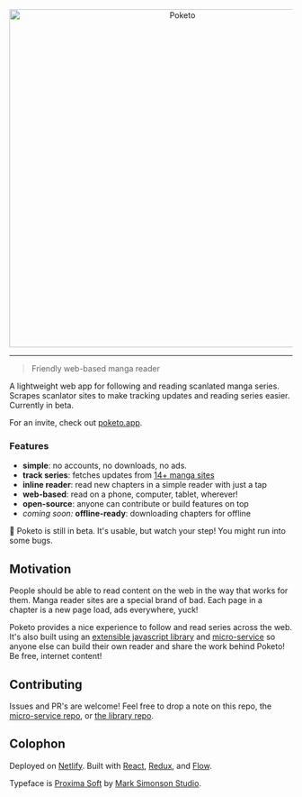<div align="center">
  <img width="600" src="https://cdn.rawgit.com/poketo/site/develop/.github/readme-header.svg" alt="Poketo" />
  <br />
</div>

---

> Friendly web-based manga reader

A lightweight web app for following and reading scanlated manga series. Scrapes scanlator sites to make tracking updates and reading series easier. Currently in beta.

For an invite, check out [poketo.app](https://poketo.app).

### Features

* **simple**: no accounts, no downloads, no ads.
* **track series**: fetches updates from [14+ manga sites](https://github.com/poketo/node#supported-sites)
* **inline reader**: read new chapters in a simple reader with just a tap
* **web-based**: read on a phone, computer, tablet, wherever!
* **open-source**: anyone can contribute or build features on top
* _coming soon:_ **offline-ready**: downloading chapters for offline

:construction: Poketo is still in beta. It's usable, but watch your step! You might run into some bugs.

## Motivation

People should be able to read content on the web in the way that works for them. Manga reader sites are a special brand of bad. Each page in a chapter is a new page load, ads everywhere, yuck!

Poketo provides a nice experience to follow and read series across the web. It's also built using an [extensible javascript library](https://github.com/poketo/poketo) and [micro-service](https://github.com/poketo/service) so anyone else can build their own reader and share the work behind Poketo! Be free, internet content!

## Contributing

Issues and PR's are welcome! Feel free to drop a note on this repo, the [micro-service repo](https://github.com/poketo/service), or [the library repo](https://github.com/poketo/poketo).

## Colophon

Deployed on [Netlify](https://netlify.com). Built with [React](https://reactjs.org/), [Redux](https://redux.js.org/), and [Flow](https://flow.org/en/).

Typeface is [Proxima Soft](https://www.marksimonson.com/fonts/view/proxima-soft) by [Mark Simonson Studio](https://www.marksimonson.com/).
